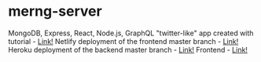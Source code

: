 # merng-server

MongoDB, Express, React, Node.js, GraphQL "twitter-like" app created with tutorial - [Link!](https://www.youtube.com/watch?v=n1mdAPFq2Os&ab_channel=freeCodeCamp.org)
Netlify deployment of the frontend master branch - [Link!](https://jovial-wing-40af96.netlify.app/)
Heroku deployment of the backend master branch - [Link!](https://dry-inlet-62521.herokuapp.com/)
Frontend - [Link!](https://github.com/asdasd-dev/merng-client)
